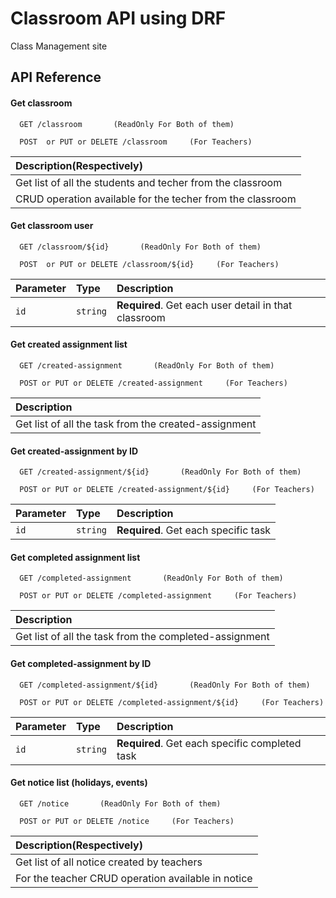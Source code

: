 
# Classroom API using DRF

Class Management site




## API Reference

#### Get classroom

```http
  GET /classroom       (ReadOnly For Both of them)
```
```http
  POST  or PUT or DELETE /classroom     (For Teachers)
```

|  Description(Respectively)                |
| :------------------------- |
| Get list of all the students and techer from the classroom |
| CRUD operation available for the techer from the classroom |

#### Get classroom user

```http
  GET /classroom/${id}       (ReadOnly For Both of them)
```
```http
  POST  or PUT or DELETE /classroom/${id}     (For Teachers)
```

| Parameter | Type     | Description                       |
| :-------- | :------- | :-------------------------------- |
| `id`      | `string` | **Required**. Get each user detail in that classroom |



#### Get created assignment list

```http
  GET /created-assignment       (ReadOnly For Both of them)
```
```http
  POST or PUT or DELETE /created-assignment     (For Teachers)
```


|  Description                |
| :------------------------- |
| Get list of all the task from the created-assignment |

#### Get created-assignment by ID

```http
  GET /created-assignment/${id}       (ReadOnly For Both of them)
```
```http
  POST or PUT or DELETE /created-assignment/${id}     (For Teachers)
```

| Parameter | Type     | Description                       |
| :-------- | :------- | :-------------------------------- |
| `id`      | `string` | **Required**. Get each specific task |



#### Get completed assignment list

```http
  GET /completed-assignment       (ReadOnly For Both of them)
```
```http
  POST or PUT or DELETE /completed-assignment     (For Teachers)
```


|  Description                |
| :------------------------- |
| Get list of all the task from the completed-assignment |

#### Get completed-assignment by ID

```http
  GET /completed-assignment/${id}       (ReadOnly For Both of them)
```
```http
  POST or PUT or DELETE /completed-assignment/${id}     (For Teachers)
```

| Parameter | Type     | Description                       |
| :-------- | :------- | :-------------------------------- |
| `id`      | `string` | **Required**. Get each specific completed task |





#### Get notice list (holidays, events)

```http
  GET /notice       (ReadOnly For Both of them)
```
```http
  POST or PUT or DELETE /notice     (For Teachers)
```


|  Description(Respectively)                |
| :------------------------- |
| Get list of all notice created by teachers |
| For the teacher CRUD operation available in notice |
